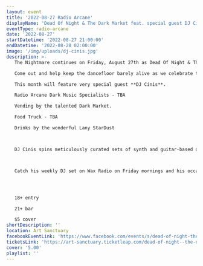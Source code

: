 ```yaml
---
layout: event
title: '2022-08-27 Radio Arcane'
displayName: 'Dead Of Night & The Dark Market feat. special guest DJ Cinis'
eventType: radio-arcane
date: '2022-08-27'
startDatetime: '2022-08-27 21:00:00'
endDatetime: '2022-08-28 02:00:00'
image: '/img/uploads/dj-cinis.jpg'
description: >-
   The Nightmare continues on Friday, August 27th as Dead Of Night & The Dark Market keep up the monthly grind of dark eclectic music.

   Come out and help keep the dancefloor barely alive as we celebrate the glum drudgery of our dreadful existence.

   This month will feature very special guest **DJ Cinis**.

   Radio Arcane Dark Music Specialists - TBA

   Vending by the talented Dark Market.

   Food Truck - TBA

   Drinks by the wonderful Lany StarDust



   DJ Cinis spins meticulously curated sets of synth and guitar-based dance melodies. First spinning in Boston for a decade (1995-2005) and later in Washington D.C. and Baltimore, in 2020 he transitioned to online livestreams like many other DJs. He is currently spinning tunes IRL during his 2022 Farewell Tour (Part I) which includes various U.S. cities. Tour dates go through the summer.



   Catch his weekly DJ set on Wax Radio on Friday mornings and his occasional Weekend Warm-Up livestream Twitch party. Find links to DJ Cinis’ various social media platforms at http://linktr.ee/djcinis.




   18+ entry

   21+ bar

   $5 cover
shortDescription: ''
location: Art Sanctuary
facebookEventLink: 'https://www.facebook.com/events/s/dead-of-night-the-dark-market-/1196143504277994'
ticketsLink: 'https://art-sanctuary.ticketleap.com/dead-of-night--the-dark-market-feat-special-guest-dj-cinis'
cover: '5.00'
playlist: ''
---
```

